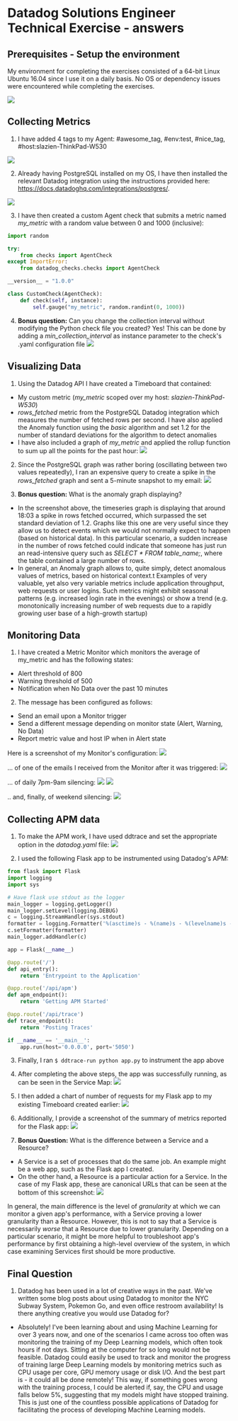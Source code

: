 # Datadog Solutions Engineer Technical Exercise - answers

## Prerequisites - Setup the environment

My environment for completing the exercises consisted of a 64-bit Linux Ubuntu 16.04 since I use it on a daily basis. No OS or dependency issues were encountered while completing the exercises.

![](/prerequisites/agent_installation.png)

## Collecting Metrics

1. I have added 4 tags to my Agent: #awesome_tag, #env:test, #nice_tag, #host:slazien-ThinkPad-W530

![](/collecting_metrics/host_map.png)

2. Already having PostgreSQL installed on my OS, I have then installed the relevant Datadog integration using the instructions provided here: https://docs.datadoghq.com/integrations/postgres/.

![](/collecting_metrics/postgres_datadog_user.png)

3. I have then created a custom Agent check that submits a metric named *my_metric* with a random value between 0 and 1000 (inclusive):
```python
import random

try:
    from checks import AgentCheck
except ImportError:
    from datadog_checks.checks import AgentCheck

__version__ = "1.0.0"

class CustomCheck(AgentCheck):
    def check(self, instance):
        self.gauge("my_metric", random.randint(0, 1000))
```

4. **Bonus question:** Can you change the collection interval without modifying the Python check file you created?
Yes! This can be done by adding a *min_collection_interval* as instance parameter to the check's .yaml configuration file ![](/collecting_metrics/bonus_min_collection_interval.png)


## Visualizing Data
1. Using the Datadog API I have created a Timeboard that contained:
- My custom metric (*my_metric* scoped over my host: *slazien-ThinkPad-W530*)
- *rows_fetched* metric from the PostgreSQL Datadog integration which measures the number of fetched rows per second. I have also applied the Anomaly function using the *basic* algorithm and set 1.2 for the number of standard deviations for the algorithm to detect anomalies
- I have also included a graph of *my_metric* and applied the rollup function to sum up all the points for the past hour:
![](/visualizing_data/timeboard_graphs.png)

2. Since the PostgreSQL graph was rather boring (oscillating between two values repeatedly), I ran an expensive query to create a spike in the *rows_fetched* graph and sent a 5-minute snapshot to my email:
![](/visualizing_data/timeboard_graph_snapshot.png)

3. **Bonus question:** What is the anomaly graph displaying?
- In the screenshot above, the timeseries graph is displaying that around 18:03 a spike in rows fetched occurred, which surpassed the set standard deviation of 1.2. Graphs like this one are very useful since they allow us to detect events which we would not normally expect to happen (based on historical data). In this particular scenario, a sudden increase in the number of rows fetched could indicate that someone has just run an read-intensive query such as *SELECT * FROM table_name;*, where the table contained a large number of rows.
- In general, an Anomaly graph allows to, quite simply, detect anomalous values of metrics, based on historical context.t Examples of very valuable, yet also very variable metrics include application throughput, web requests or user logins. Such metrics might exhibit seasonal patterns (e.g. increased login rate in the evenings) or show a trend (e.g. monotonically increasing number of web requests due to a rapidly growing user base of a high-growth startup)

## Monitoring Data
1. I have created a Metric Monitor which monitors the average of my_metric and has the following states:
- Alert threshold of 800
- Warning threshold of 500
- Notification when No Data over the past 10 minutes

2. The message has been configured as follows:
- Send an email upon a Monitor trigger
- Send a different message depending on monitor state (Alert, Warning, No Data)
- Report metric value and host IP when in Alert state

Here is a screenshot of my Monitor's configuration:
![](/monitoring_data/monitor_config.png)

... of one of the emails I received from the Monitor after it was triggered:
![](/monitoring_data/monitor_trigger_email.png)

... of daily 7pm-9am silencing:
![](/monitoring_data/downtime_7pm.png)
![](/monitoring_data/downtime_9am.png)

.. and, finally, of weekend silencing:
![](/monitoring_data/downtime_weekend.png)

## Collecting APM data
1. To make the APM work, I have used ddtrace and set the appropriate option in the *datadog.yaml* file:
![](collecting_apm_data/apm_config.png)

2. I used the following Flask app to be instrumented using Datadog's APM:
```python
from flask import Flask
import logging
import sys

# Have flask use stdout as the logger
main_logger = logging.getLogger()
main_logger.setLevel(logging.DEBUG)
c = logging.StreamHandler(sys.stdout)
formatter = logging.Formatter('%(asctime)s - %(name)s - %(levelname)s - %(message)s')
c.setFormatter(formatter)
main_logger.addHandler(c)

app = Flask(__name__)

@app.route('/')
def api_entry():
    return 'Entrypoint to the Application'

@app.route('/api/apm')
def apm_endpoint():
    return 'Getting APM Started'

@app.route('/api/trace')
def trace_endpoint():
    return 'Posting Traces'

if __name__ == '__main__':
    app.run(host='0.0.0.0', port='5050')
```

3. Finally, I ran ```$ ddtrace-run python app.py``` to instrument the app above

4. After completing the above steps, the app was successfully running, as can be seen in the Service Map:
![](/collecting_apm_data/service_map_flask.png)

5. I then added a chart of number of requests for my Flask app to my existing Timeboard created earlier:
![](/collecting_apm_data/dashboard_apm_infrastructure_metrics.png)

6. Additionally, I provide a screenshot of the summary of metrics reported for the Flask app:
![](/collecting_apm_data/metrics_summary_flask.png)

7. **Bonus Question:** What is the difference between a Service and a Resource?
- A Service is a set of processes that do the same job. An example might be a web app, such as the Flask app I created.
- On the other hand, a Resource is a particular action for a Service. In the case of my Flask app, these are canonical URLs that can be seen at the bottom of this screenshot:
![](/collecting_apm_data/resources.png)

In general, the main difference is the level of *granularity* at which we can monitor a given app's performance, with a Service proving a lower granularity than a Resource. However, this is not to say that a Service is necessarily *worse* that a Resource due to lower granularity. Depending on a particular scenario, it might be more helpful to troubleshoot app's performance by first obtaining a high-level overview of the system, in which case examining Services first should be more productive.

## Final Question

1. Datadog has been used in a lot of creative ways in the past. We’ve written some blog posts about using Datadog to monitor the NYC Subway System, Pokemon Go, and even office restroom availability! Is there anything creative you would use Datadog for?
- Absolutely! I've been learning about and using Machine Learning for over 3 years now, and one of the scenarios I came across too often was monitoring the training of my Deep Learning models, which often took hours if not days. Sitting at the computer for so long would not be feasible. Datadog could easily be used to track and monitor the progress of training large Deep Learning models by monitoring metrics such as CPU usage per core, GPU memory usage or disk I/O. And the best part is - it could all be done remotely! This way, if something goes wrong with the training process, I could be alerted if, say, the CPU and usage falls below 5%, suggesting that my models might have stopped training. This is just one of the countless possible applications of Datadog for facilitating the process of developing Machine Learning models.

